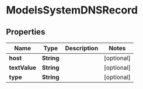
# ModelsSystemDNSRecord

## Properties
Name | Type | Description | Notes
------------ | ------------- | ------------- | -------------
**host** | **String** |  |  [optional]
**textValue** | **String** |  |  [optional]
**type** | **String** |  |  [optional]




